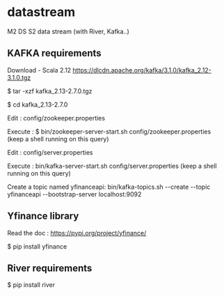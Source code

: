 # datastream
M2 DS S2 data stream (with River, Kafka..)


## KAFKA requirements

Download - Scala 2.12 https://dlcdn.apache.org/kafka/3.1.0/kafka_2.12-3.1.0.tgz

$ tar -xzf kafka_2.13-2.7.0.tgz 

$ cd kafka_2.13-2.7.0

Edit : config/zookeeper.properties

Execute : $ bin/zookeeper-server-start.sh config/zookeeper.properties (keep a shell running on this query)

Edit : config/server.properties

Execute : bin/kafka-server-start.sh config/server.properties (keep a shell running on this query)

Create a topic named yfinanceapi: bin/kafka-topics.sh --create --topic yfinanceapi --bootstrap-server localhost:9092


## Yfinance library 

Read the doc : https://pypi.org/project/yfinance/

$ pip install yfinance


## River requirements

$ pip install river
